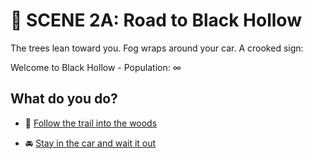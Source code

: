 
# 🌲 SCENE 2A: Road to Black Hollow

The trees lean toward you. Fog wraps around your car. A crooked sign:

Welcome to Black Hollow - Population: ∞

## What do you do?

- 🌲 [Follow the trail into the woods](./scene3A.md)

- 🚘 [Stay in the car and wait it out](./scene3B.md)
